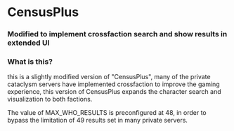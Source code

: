 # CensusPlus
### Modified to implement crossfaction search and show results in extended UI

### What is this?
this is a slightly modified version of "CensusPlus", many of the private cataclysm servers have implemented crossfaction to improve the gaming experience, this version of CensusPlus expands the character search and visualization to both factions.

The value of MAX_WHO_RESULTS is preconfigured at 48, in order to bypass the limitation of 49 results set in many private servers.
